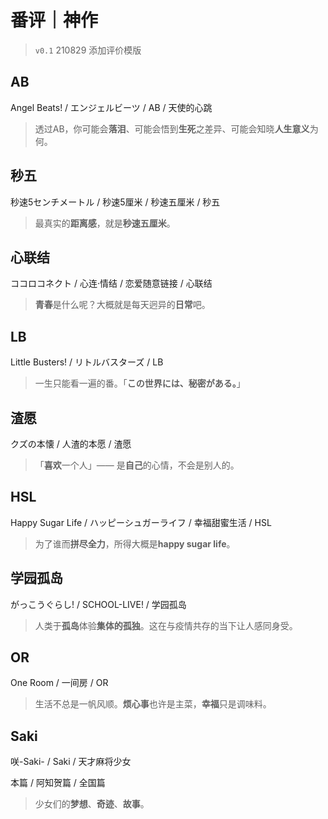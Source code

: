 # 番评｜神作

> `v0.1` 210829 添加评价模版

## AB 

Angel Beats! / エンジェルビーツ / AB / 天使的心跳

> 透过AB，你可能会**落泪**、可能会悟到**生死**之差异、可能会知晓**人生意义**为何。

## 秒五

秒速5センチメートル / 秒速5厘米 / 秒速五厘米 / 秒五

> 最真实的**距离感**，就是**秒速五厘米**。

## 心联结

ココロコネクト / 心连·情结 / 恋爱随意链接 / 心联结

> **青春**是什么呢？大概就是每天迥异的**日常**吧。

## LB

Little Busters! / リトルバスターズ / LB

> 一生只能看一遍的番。「**この世界には、秘密がある。**」

## 渣愿

クズの本懐 / 人渣的本愿 / 渣愿

> 「**喜欢**一个人」—— 是**自己**的心情，不会是别人的。

## HSL

Happy Sugar Life / ハッピーシュガーライフ / 幸福甜蜜生活 / HSL

> 为了谁而**拼尽全力**，所得大概是**happy sugar life**。

## 学园孤岛

がっこうぐらし! / SCHOOL-LIVE! / 学园孤岛

> 人类于**孤岛**体验**集体的孤独**。这在与疫情共存的当下让人感同身受。

## OR

One Room / 一间房 / OR

> 生活不总是一帆风顺。**烦心事**也许是主菜，**幸福**只是调味料。

## Saki

咲-Saki- / Saki / 天才麻将少女

本篇 / 阿知贺篇 / 全国篇

> 少女们的**梦想**、**奇迹**、**故事**。

